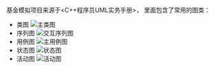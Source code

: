 基金模拟项目来源于<C++程序员UML实务手册>，
里面包含了常用的图类：
* 类图
![主类图](https://pakydu.github.io/image/uml/主类图.png)
* 序列图
![交互序列图](https://pakydu.github.io/image/uml/交互序列图.png)
* 用例图
![主用例图](https://pakydu.github.io/image/uml/主用例图.png)
* 状态图
![状态图](https://pakydu.github.io/image/uml/状态图.png)
* 活动图
![活动图](https://pakydu.github.io/image/uml/活动图.png)